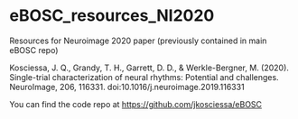 # eBOSC_resources_NI2020
Resources for Neuroimage 2020 paper (previously contained in main eBOSC repo)

Kosciessa, J. Q., Grandy, T. H., Garrett, D. D., & Werkle-Bergner, M. (2020). Single-trial characterization of neural rhythms: Potential and challenges. NeuroImage, 206, 116331. doi:10.1016/j.neuroimage.2019.116331

You can find the code repo at https://github.com/jkosciessa/eBOSC
